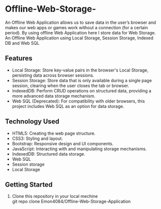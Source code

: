 # Offline-Web-Storage-
An Offline Web Application allows us to save data in the user’s browser and makes our web
apps or games work without a connection (for a certain period). By using offline Web
Application here I store data for Web Storage. An Offline Web
Application using Local Storage, Session Storage, Indexed DB and Web SQL

## Features

- Local Storage: Store key-value pairs in the browser's Local Storage, persisting data across browser sessions.
- Session Storage: Store data that is only available during a single page session, clearing when the user closes the tab or browser.
- IndexedDB: Perform CRUD operations on structured data, providing a more advanced data storage mechanism.
- Web SQL (Deprecated): For compatibility with older browsers, this project includes Web SQL as an option for data storage.

## Technology Used

- HTML5: Creating the web page structure.
- CSS3: Styling and layout.
- Bootstrap: Responsive design and UI components.
- JavaScript: Interacting with and manipulating storage mechanisms.
- IndexedDB: Structured data storage.
- Web SQL
- Session storage
- Local Storage

## Getting Started
1. Clone this repository in your local mechine  
   git repo clone Emon4084/Offline-Web-Storage-Application
